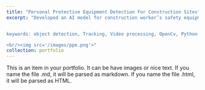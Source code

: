 ```yaml
---
title: "Personal Protective Equipment Detection For Construction Sites"
excerpt: "Developed an AI model for construction worker’s safety equipment detection. It detects if workers are wearing hardhat and vest on the construction site. It also tracks workers location and notify if someone is in dangerous zone. Main tasks were labelling the dataset for construction workers, hardhat and vest and then trained yolov3 from scratch for real time object detection. It was embedded on Nvidia Jetson board for real time object detection on construction site.


keywords: object detection, Tracking, Video processing, OpenCv, Python

<br/><img src='/images/ppe.png'>"
collection: portfolio
---
```


This is an item in your portfolio. It can be have images or nice text. If you name the file .md, it will be parsed as markdown. If you name the file .html, it will be parsed as HTML.
